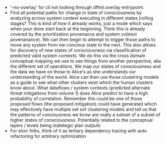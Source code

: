 - ‘-no-overlay’ for cli not looking through dffml.overlay entrypoint.
- Find all potential paths for change in state of consciousness by analyzing across system context executing in different states (rolling stages? This is kind of how it already works, just a mode which says when your done start back at the beginning. Think this is already covered by the prioritization provenance and system cobtext povenanance). We can then begin to attempt to trigger those paths to move any system from ine concious state to the next. This also allows for discovery of new states of consciousness via classification of predicted valid system contexts. We do this via the cross domain conceptual mapping we use to see things from another perspective, aka the different set of operations. We map our states of consciousness and the data we have on those to Alice's as she understands our understanding of the world. Alice can then use those clustering models as a guide to see what other clusters exist which the human clusters know about. What dataflows / system contexts (predicted alternate threat mitigations from volume 1) does Alice predict to have a high probability of correlation. Remember this could be one of those proposed flows (the proposed mitigation) could have generated which may effectively have multiple set sof clustering models and tell us that the patterns of conciousness we know are really a subset of a subset of higher states of consciousness. Potentially related to the conceptual layers / levels being statetegic plan outputs
- For elixir folks, think of it as tertiary dependency tracing with auto refactoring for arbitrary optimization 
